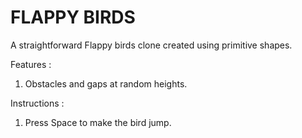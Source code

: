 # FLAPPY BIRDS

A straightforward Flappy birds clone created using primitive shapes.

Features :
1. Obstacles and gaps at random heights.

Instructions :
1. Press Space to make the bird jump.
